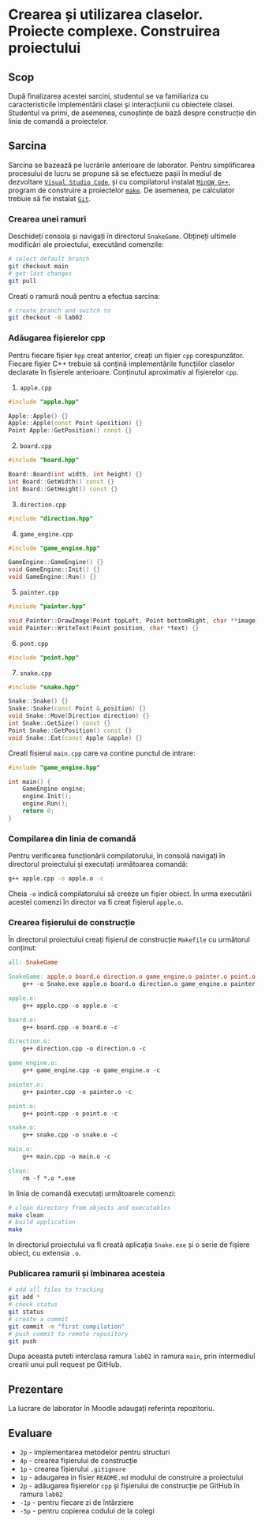 # Crearea și utilizarea claselor. Proiecte complexe. Construirea proiectului

## Scop

După finalizarea acestei sarcini, studentul se va familiariza cu caracteristicile implementării clasei și interacțiunii cu obiectele clasei. Studentul va primi, de asemenea, cunoștințe de bază despre construcție din linia de comandă a proiectelor.

## Sarcina

Sarcina se bazează pe lucrările anterioare de laborator. Pentru simplificarea procesului de lucru se propune să se efectueze pașii în mediul de dezvoltare [`Visual Studio Code`](https://code.visualstudio.com/Download), și cu compilatorul instalat [`MinGW G++`](https://www.msys2.org), program de construire a proiectelor [`make`](https://en.wikipedia.org/wiki/Make_(software)). De asemenea, pe calculator trebuie să fie instalat [`Git`](https://git-scm.com/downloads).

### Crearea unei ramuri

Deschideți consola și navigați în directorul `SnakeGame`. Obțineți ultimele modificări ale proiectului, executând comenzile:

```bash
# select default branch
git checkout main
# get last changes
git pull
```

Creati o ramură nouă pentru a efectua sarcina:

```bash
# create branch and switch to
git checkout -B lab02
```

### Adăugarea fișierelor cpp

Pentru fiecare fișier `hpp` creat anterior, creați un fișier `cpp` corespunzător. Fiecare fișier C++ trebuie să conțină implementările funcțiilor claselor declarate în fișierele anterioare. Conținutul aproximativ al fișierelor `cpp`.

1. `apple.cpp`

```cpp
#include "apple.hpp"

Apple::Apple() {}
Apple::Apple(const Point &position) {}
Point Apple::GetPosition() const {}
```

2. `board.cpp`

```cpp
#include "board.hpp"

Board::Board(int width, int height) {}
int Board::GetWidth() const {}
int Board::GetHeight() const {}
```

3. `direction.cpp`

```cpp
#include "direction.hpp"
```

4. `game_engine.cpp`

```cpp
#include "game_engine.hpp"

GameEngine::GameEngine() {}
void GameEngine::Init() {}
void GameEngine::Run() {}
```

5. `painter.cpp`

```cpp
#include "painter.hpp"

void Painter::DrawImage(Point topLeft, Point bottomRight, char **image) {}
void Painter::WriteText(Point position, char *text) {}
```

6. `pont.cpp`

```cpp
#include "point.hpp"
```

7. `snake.cpp`

```cpp
#include "snake.hpp"

Snake::Snake() {}
Snake::Snake(const Point &_position) {}
void Snake::Move(Direction direction) {}
int Snake::GetSize() const {}
Point Snake::GetPosition() const {}
void Snake::Eat(const Apple &apple) {}
```

Creati fisierul `main.cpp` care va contine punctul de intrare:

```cpp
#include "game_engine.hpp"

int main() {
    GameEngine engine;
    engine.Init();
    engine.Run();
    return 0;
}
```

### Compilarea din linia de comandă

Pentru verificarea funcționării compilatorului, în consolă navigați în directorul proiectului și executați următoarea comandă:

```bash
g++ apple.cpp -o apple.o -c
```

Cheia `-o` indică compilatorului să creeze un fișier obiect. În urma executării acestei comenzi în director va fi creat fișierul `apple.o`.

### Crearea fișierului de construcție

În directorul proiectului creați fișierul de construcție `Makefile` cu următorul conținut:


```makefile
all: SnakeGame

SnakeGame: apple.o board.o direction.o game_engine.o painter.o point.o snake.o main.o
	g++ -o Snake.exe apple.o board.o direction.o game_engine.o painter.o point.o snake.o main.o

apple.o:
	g++ apple.cpp -o apple.o -c

board.o:
	g++ board.cpp -o board.o -c

direction.o:
	g++ direction.cpp -o direction.o -c

game_engine.o:
	g++ game_engine.cpp -o game_engine.o -c

painter.o:
	g++ painter.cpp -o painter.o -c

point.o:
	g++ point.cpp -o point.o -c

snake.o:
	g++ snake.cpp -o snake.o -c

main.o:
	g++ main.cpp -o main.o -c

clean:
	rm -f *.o *.exe
```

In linia de comandă executați următoarele comenzi:

```bash
# clean directory from objects and executables
make clean
# build application
make
```

In directoriul proiectului va fi creată aplicația `Snake.exe` și o serie de fișiere obiect, cu extensia `.o`.

### Publicarea ramurii și îmbinarea acesteia

```bash
# add all files to tracking
git add *
# check status
git status
# create a commit
git commit -m "first compilation"
# push commit to remote repository
git push
```

Dupa aceasta puteti interclasa ramura `lab02` in ramura `main`, prin intermediul crearii unui pull request pe GitHub.

## Prezentare

La lucrare de laborator în Moodle adaugați referința repozitoriu.

## Evaluare

- `2p` - implementarea metodelor pentru structuri
- `4p` - crearea fișierului de construcție
- `1p` - crearea fișierului `.gitignore`
- `1p` - adaugarea in fisier `README.md` modului de construire a proiectului
- `2p` - adăugarea fișierelor `cpp` și fișierului de construcție pe GitHub în ramura `lab02`
- `-1p` - pentru fiecare zi de întârziere
- `-5p` - pentru copierea codului de la colegi

